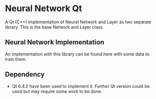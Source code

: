 # Neural Network Qt
A Qt (C++) implementation of Neural Network and Layer as two separate library. This is the base Network and Layer class.

## Neural Network Implementation
An implementation with this library can be found here with some data to train them.

## Dependency
* Qt 6.4.2 have been used to implement it. Further Qt version could be used but may require some work to be done.
